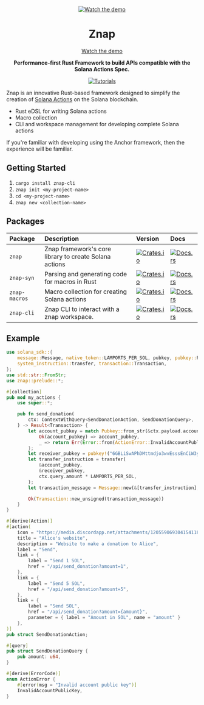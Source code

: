 <div align="center">
  
  [![Watch the demo](https://res.cloudinary.com/andresmgsl/image/upload/q_auto/f_auto/w_450/v1718845551/ZNAP_cuckvf.png)](https://youtu.be/pmuwP9fWa3M)
  <h1>Znap</h1>
  
  [Watch the demo](https://youtu.be/pmuwP9fWa3M)
  <p>
    <strong>Performance-first Rust Framework to build APIs compatible with the Solana Actions Spec.</strong>
  </p>

  <p>
    <a href="https://github.com/heavy-duty/znap/tree/master/examples/my-actions"><img alt="Tutorials" src="https://img.shields.io/badge/docs-tutorials-blue" /></a>
  </p>
</div>

Znap is an innovative Rust-based framework designed to simplify the creation of [Solana Actions](#) on the Solana blockchain.

- Rust eDSL for writing Solana actions
- Macro collection
- CLI and workspace management for developing complete Solana actions

If you're familiar with developing using the Anchor framework, then the experience will be familiar.

## Getting Started

1. `cargo install znap-cli`
2. `znap init <my-project-name>`
3. `cd <my-project-name>`
4. `znap new <collection-name>`

## Packages

| Package                 | Description                                              | Version                                                                                                                          | Docs                                                                                                            |
| :---------------------- | :------------------------------------------------------- | :------------------------------------------------------------------------------------------------------------------------------- | :-------------------------------------------------------------------------------------------------------------- |
| `znap`           | Znap framework's core library to create Solana actions           | [![Crates.io](https://img.shields.io/crates/v/znap?color=blue)](https://crates.io/crates/znap)                     | [![Docs.rs](https://docs.rs/anchor-lang/badge.svg)](https://docs.rs/znap/latest/znap/)                                |
| `znap-syn`           | Parsing and generating code for macros in Rust           | [![Crates.io](https://img.shields.io/crates/v/znap-syn?color=blue)](https://crates.io/crates/znap-syn)                     | [![Docs.rs](https://docs.rs/anchor-lang/badge.svg)](https://docs.rs/znap-syn/latest/znap_syn/)                                |
| `znap-macros`           | Macro collection for creating Solana actions           | [![Crates.io](https://img.shields.io/crates/v/znap-macros?color=blue)](https://crates.io/crates/znap-macros)                     | [![Docs.rs](https://docs.rs/anchor-lang/badge.svg)](https://docs.rs/znap-macros/latest/znap_macros/)                                |
| `znap-cli`           | Znap CLI to interact with a znap workspace.           | [![Crates.io](https://img.shields.io/crates/v/znap-cli?color=blue)](https://crates.io/crates/znap-cli)                     | [![Docs.rs](https://docs.rs/anchor-lang/badge.svg)](https://docs.rs/znap-cli/latest/znap_cli/)                                |

## Example

```rust
use solana_sdk::{
    message::Message, native_token::LAMPORTS_PER_SOL, pubkey, pubkey::Pubkey,
    system_instruction::transfer, transaction::Transaction,
};
use std::str::FromStr;
use znap::prelude::*;

#[collection]
pub mod my_actions {
    use super::*;

    pub fn send_donation(
        ctx: ContextWithQuery<SendDonationAction, SendDonationQuery>,
    ) -> Result<Transaction> {
        let account_pubkey = match Pubkey::from_str(&ctx.payload.account) {
            Ok(account_pubkey) => account_pubkey,
            _ => return Err(Error::from(ActionError::InvalidAccountPublicKey)),
        };
        let receiver_pubkey = pubkey!("6GBLiSwAPhDMttmdjo3wvEsssEnCiW3yZwVyVZnhFm3G");
        let transfer_instruction = transfer(
            &account_pubkey,
            &receiver_pubkey,
            ctx.query.amount * LAMPORTS_PER_SOL,
        );
        let transaction_message = Message::new(&[transfer_instruction], None);

        Ok(Transaction::new_unsigned(transaction_message))
    }
}

#[derive(Action)]
#[action(
    icon = "https://media.discordapp.net/attachments/1205590693041541181/1212566609202520065/icon.png?ex=667eb568&is=667d63e8&hm=0f247078545828c0a5cf8300a5601c56bbc9b59d3d87a0c74b082df0f3a6d6bd&=&format=webp&quality=lossless&width=660&height=660",
    title = "Alice's website",
    description = "Website to make a donation to Alice",
    label = "Send",
    link = {
        label = "Send 1 SOL",
        href = "/api/send_donation?amount=1",
    },
    link = {
        label = "Send 5 SOL",
        href = "/api/send_donation?amount=5",
    },
    link = {
        label = "Send SOL",
        href = "/api/send_donation?amount={amount}",
        parameter = { label = "Amount in SOL", name = "amount" }
    },
)]
pub struct SendDonationAction;

#[query]
pub struct SendDonationQuery {
    pub amount: u64,
}

#[derive(ErrorCode)]
enum ActionError {
    #[error(msg = "Invalid account public key")]
    InvalidAccountPublicKey,
}
```
